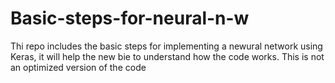 # Basic-steps-for-neural-n-w
Thi repo includes the basic steps for implementing a newural network using Keras, it will help the new bie to understand how the code works. This is not an optimized version of the code

